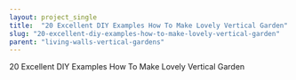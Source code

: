 ```yaml
---
layout: project_single
title:  "20 Excellent DIY Examples How To Make Lovely Vertical Garden"
slug: "20-excellent-diy-examples-how-to-make-lovely-vertical-garden"
parent: "living-walls-vertical-gardens"
---
```

20 Excellent DIY Examples How To Make Lovely Vertical Garden